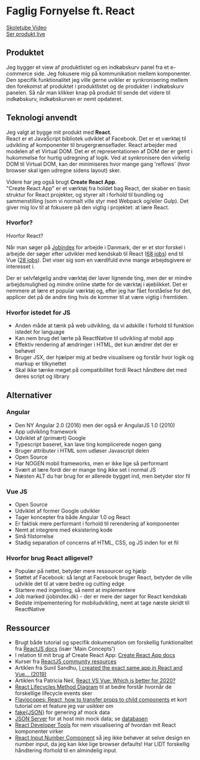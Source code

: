 # Faglig Fornyelse ft. React
[Skoletube Video](https://www.skoletube.dk/video/5465342/8c3a85718f2c7bc7329bcdc500efdd30)  
[Ser produkt live](https://isabroch-learns-react.netlify.com/)

## Produktet
Jeg bygger et view af produktlistet og en indkøbskurv panel fra et e-commerce side. Jeg fokusere mig på kommunikation mellem komponenter. Den specifik funktionalitet jeg ville gerne uvikler er synkronisering mellem den forekomst af produktet i produktlistet og de produkter i indkøbskurv panelen. Så når man klikker knap på produkt til sende det videre til indkøbskurv, indkøbskurven er nemt opdateret.

## Teknologi anvendt
Jeg valgt at bygge mit produkt med **React**. \
React er et JavaScript bibliotek udviklet af Facebook. Det er et værktøj til udvikling af komponenter til brugergrænseflader. React arbejder med modelen af et Virtual DOM. Det er et representationen af DOM der er gemt i hukommelse for hurtig udregning af logik. Ved at synkronisere den virkelig DOM til Virtual DOM, kan der minimiseres hvor mange gang 'reflows' (hvor browser skal igen udregne sidens layout) sker.

Videre har jeg også brugt **Create React App**. \
"Create React App" er et værktøj fra holdet bag React, der skaber en basic struktur for React projekter, og styrer alt i forhold til bundling og sammenstilling (som vi normalt ville styr med Webpack og/eller Gulp). Det giver mig lov til at fokusere på den vigtig i projektet: at lære React.

### Hvorfor?
Hvorfor React?

Når man søger på [Jobindex](https://www.jobindex.dk/) for arbejde i Danmark, der er et stor forskel i arbejde der søger efter udvikler med kendskab til React ([68 jobs](https://www.jobindex.dk/jobsoegning/danmark?q=react)) end til Vue ([28 jobs](https://www.jobindex.dk/jobsoegning/danmark?q=vue)). Det viser sig som en værdifuld evne mange arbejdsgivere er interesset i.

Der er selvfølgelig andre værktøj der laver lignende ting, men der er mindre arbejdsmulighed og mindre online støtte for de værktøj i øjeblikket. Det er nemmere at lære et popular værktøj og, efter jeg har fået forståelse for det, applicer det på de andre ting hvis de kommer til at være vigtig i fremtiden.

### Hvorfor istedet for JS
- Anden måde at tænk på web udvikling, da vi adskille i forhold til funktion istedet for language
- Kan nem brug det lærte på ReactNative til udvikling af mobil app
- Effektiv rendering af ændringer i HTML, det kun ændrer det der er behøvet
- Bruger JSX, der hjælper mig at bedre visualisere og forstår hvor logik og markup er tilkynettet
- Skal ikke tænke meget på compatibilitet fordi React håndtere det med deres script og library

## Alternativer
### Angular
- Den NY Angular 2.0 (2016) men der også er AngularJS 1.0 (2010)
- App udvikling framework
- Udviklet af (primært) Google
- Typescript baseret, kan lave ting komplicerede nogen gang
- Bruger attributer i HTML som udløser Javascript delen
- Open Source
- Har NOGEN mobil frameworks, men er ikke lige så performant
- Svært at lære fordi der er mange ting ikke set i normal JS
- Næsten ALT du har brug for er allerede bygget ind, men betyder stor fil

### Vue JS
- Open Source
- Udviklet af former Google udvikler
- Tager koncepter fra både Angular 1.0 og React
- Er faktisk mere performant i forhold til rerendering af komponenter
- Nemt at integrere med eksistering kode
- Små filstorrelse
- Stadig separation of concerns af HTML, CSS, og JS inden for et fil

### Hvorfor brug React alligevel?
- Populær på nettet, betyder mere ressourcer og hjælp
- Støttet af Facebook: så langt at Facebook bruger React, betyder de ville udvikle det til at være bedre og cutting edge
- Startere med ingenting, så nemt at implementere
- Job marked (jobindex.dk) - der er mere der søger for React kendskab
- Bedste imlpementering for mobiludvikling, nemt at tage næste skridt til ReactNative

## Ressourcer
- Brugt både tutorial og specifik dokumenation om forskellig funktionalitet fra [ReactJS docs](https://reactjs.org/docs/getting-started.html) (især 'Main Concepts')
- I relation til mit brug af Create React App: [Create React App docs](https://create-react-app.dev/docs/getting-started)
- Kurser fra [ReactJS community resources](https://reactjs.org/community/courses.html)
- Artiklen fra Sunil Sandhu, [I created the exact same app in React and Vue... (2019)](https://medium.com/javascript-in-plain-english/i-created-the-exact-same-app-in-react-and-vue-here-are-the-differences-2019-edition-42ba2cab9e56)
- Artiklen fra Patricia Neil, [React VS Vue: Which is better for 2020?](https://medium.com/@patricianeil248/react-vs-vue-which-is-better-for-2020-c484f22c67a8)
- [React Lifecycles Method Diagram](http://projects.wojtekmaj.pl/react-lifecycle-methods-diagram/) til at bedre forstår hvornår de forskellige lifecycle events sker
- [Flaviocopes: React, how to transfer props to child components](https://flaviocopes.com/react-pass-props-to-children/) et kort tutorial om et feature jeg var usikker om
- [fake{JSON}](https://fakejson.com/) for genering af mock data
- [JSON Server](https://github.com/typicode/json-server) for at host min mock data; se [databasen](https://github.com/isabroch/shopData)
- [React Developer Tools](https://addons.mozilla.org/en-US/firefox/addon/react-devtools/) for nem visualisering af hvordan mit React komponenter virker
- [React Input Number Component](http://react-component.github.io/input-number/) så jeg ikke behøver at selve design en number input, da jeg kan ikke lige browser defaults! Har LIDT forskellig håndtering iforhold til en almindelig input.
